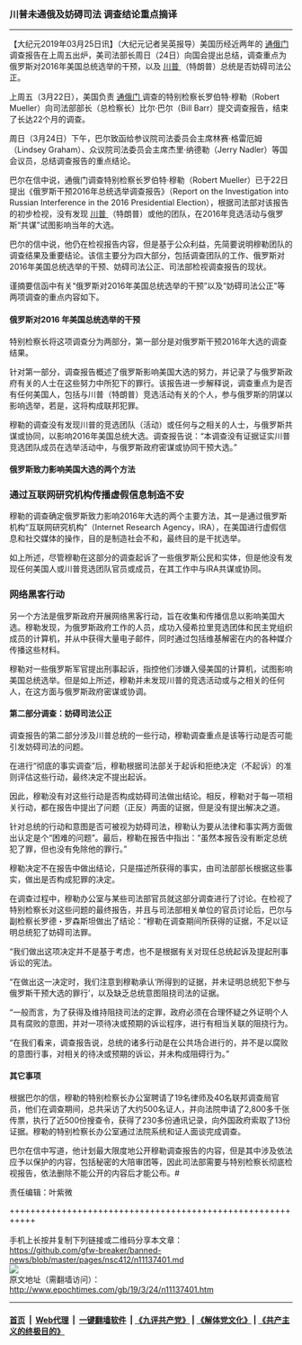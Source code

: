 ### 川普未通俄及妨碍司法 调查结论重点摘译
------------------------

<p>
 【大纪元2019年03月25日讯】（大纪元记者吴英报导）美国历经近两年的
 <a href="http://www.epochtimes.com/gb/tag/%E9%80%9A%E4%BF%84%E9%97%A8.html">
  通俄门
 </a>
 调查报告在上周五出炉，美司法部长周日（24日）向国会提出总结，调查重点为俄罗斯对2016年美国总统选举的干预，以及
 <a href="http://www.epochtimes.com/gb/tag/%E5%B7%9D%E6%99%AE.html">
  川普
 </a>
 （特朗普）总统是否妨碍司法公正。
</p>
<p>
 上周五（3月22日），美国负责
 <a href="http://www.epochtimes.com/gb/tag/%E9%80%9A%E4%BF%84%E9%97%A8.html">
  通俄门
 </a>
 调查的特别检察长罗伯特‧穆勒（Robert Mueller）向司法部部长（总检察长）比尔‧巴尔（Bill Barr）提交调查报告，结束了长达22个月的调查。
</p>
<p>
 周日（3月24日）下午，巴尔致函给参议院司法委员会主席林赛‧格雷厄姆（Lindsey Graham）、众议院司法委员会主席杰里‧纳德勒（Jerry Nadler）等国会议员，总结调查报告的重点结论。
</p>
<p>
 巴尔在信中说，通俄门调查特别检察长罗伯特‧穆勒（Robert Mueller）已于22日提出《俄罗斯干预2016年总统选举调查报告》（Report on the Investigation into Russian Interference in the 2016 Presidential Election），根据司法部对该报告的初步检视，没有发现
 <a href="http://www.epochtimes.com/gb/tag/%E5%B7%9D%E6%99%AE.html">
  川普
 </a>
 （特朗普）或他的团队，在2016年竞选活动与俄罗斯“共谋”试图影响当年的大选。
</p>
<p>
 巴尔的信中说，他仍在检视报告内容，但是基于公众利益，先简要说明穆勒团队的调查结果及重要结论。该信主要分为四大部分，包括调查团队的工作、俄罗斯对2016年美国总统选举的干预、妨碍司法公正、司法部检视调查报告的现状。
</p>
<p>
 谨摘要信函中有关“俄罗斯对2016年美国总统选举的干预”以及“妨碍司法公正”等两项调查的重点内容如下。
</p>
<h4>
 <strong>
  俄罗斯对2016
 </strong>
 <strong>
  年美国总统选举的干预
 </strong>
</h4>
<p>
 特别检察长将这项调查分为两部分，第一部分是对俄罗斯干预2016年大选的调查结果。
</p>
<p>
 针对第一部分，调查报告概述了俄罗斯影响美国大选的努力，并记录了与俄罗斯政府有关的人士在这些努力中所犯下的罪行。该报告进一步解释说，调查重点为是否有任何美国人，包括与川普（特朗普）竞选活动有关的个人，参与俄罗斯的阴谋以影响选举，若是，这将构成联邦犯罪。
</p>
<p>
 穆勒的调查没有发现川普的竞选团队（活动）或任何与之相关的人士，与俄罗斯共谋或协同，以影响2016年美国总统大选。调查报告说：“本调查没有证据证实川普竞选团队成员在选举活动中，与俄罗斯政府密谋或协同干预大选。”
</p>
<h4>
 <strong>
  俄罗斯致力影响美国大选的两个方法
 </strong>
</h4>
<h3>
 <strong>
  通过互联网研究机构传播虚假信息制造不安
 </strong>
</h3>
<p>
 穆勒的调查确定俄罗斯致力影响2016年大选的两个主要方法，其一是通过俄罗斯机构“互联网研究机构”（Internet Research Agency，IRA），在美国进行虚假信息和社交媒体的操作，目的是制造社会不和，最终目的是干扰选举。
</p>
<p>
 如上所述，尽管穆勒在这部分的调查起诉了一些俄罗斯公民和实体，但是他没有发现任何美国人或川普竞选团队官员或成员，在其工作中与IRA共谋或协同。
</p>
<h3>
 <strong>
  网络黑客行动
 </strong>
</h3>
<p>
 另一个方法是俄罗斯政府开展网络黑客行动，旨在收集和传播信息以影响美国大选。穆勒发现，为俄罗斯政府工作的人员，成功入侵希拉里竞选团体和民主党组织成员的计算机，并从中获得大量电子邮件，同时通过包括维基解密在内的各种媒介传播这些材料。
</p>
<p>
 穆勒对一些俄罗斯军官提出刑事起诉，指控他们涉嫌入侵美国的计算机，试图影响美国总统选举。但是如上所述，穆勒并未发现川普的竞选活动或与之相关的任何人，在这方面与俄罗斯政府密谋或协调。
</p>
<h4>
 <strong>
  第二部分调查：妨碍司法公正
 </strong>
</h4>
<p>
 调查报告的第二部分涉及川普总统的一些行动，穆勒调查重点是该等行动是否可能引发妨碍司法的问题。
</p>
<p>
 在进行“彻底的事实调查”后，穆勒根据司法部关于起诉和拒绝决定（不起诉）的准则评估这些行动，最终决定不提出起诉。
</p>
<p>
 因此，穆勒没有对这些行动是否构成妨碍司法做出结论。相反，穆勒对于每一项相关行动，都在报告中提出了问题（正反）两面的证据，但是没有提出解决之道。
</p>
<p>
 针对总统的行动和意图是否可被视为妨碍司法，穆勒认为要从法律和事实两方面做出认定是个“困难的问题”。最后，穆勒在报告中指出：“虽然本报告没有断定总统犯了罪，但也没有免除他的罪行。”
</p>
<p>
 穆勒决定不在报告中做出结论，只是描述所获得的事实，由司法部部长根据这些事实，做出是否构成犯罪的决定。
</p>
<p>
 在调查过程中，穆勒办公室与某些司法部官员就这部分调查进行了讨论。在检视了特别检察长对这些问题的最终报告，并且与司法部相关单位的官员讨论后，巴尔与副检察长罗德・罗森斯坦做出了结论：“穆勒在调查期间所获得的证据，不足以证明总统犯了妨碍司法罪。
</p>
<p>
 “我们做出这项决定并不是基于考虑，也不是根据有关对现任总统起诉及提起刑事诉讼的宪法。
</p>
<p>
 “在做出这一决定时，我们注意到穆勒承认‘所得到的证据，并未证明总统犯下参与俄罗斯干预大选的罪行’，以及缺乏总统意图阻挠司法的证据。
</p>
<p>
 “一般而言，为了获得及维持阻挠司法的定罪，政府必须在合理怀疑之外证明个人具有腐败的意图，并对一项待决或预期的诉讼程序，进行有相当关联的阻挠行为。
</p>
<p>
 “在我们看来，调查报告说，总统的诸多行动是在公共场合进行的，并不是以腐败的意图行事，对相关的待决或预期的诉讼，并未构成阻碍行为。”
</p>
<h4>
 <strong>
  其它事项
 </strong>
</h4>
<p>
 根据巴尔的信，穆勒的特别检察长办公室聘请了19名律师及40名联邦调查局官员，他们在调查期间，总共采访了大约500名证人，并向法院申请了2,800多千张传票，执行了近500份搜查令，获得了230多份通讯记录，向外国政府索取了13份证据。穆勒的特别检察长办公室通过法院系统和证人面谈完成调查。
</p>
<p>
 巴尔在信中写道，他计划最大限度地公开穆勒调查报告的内容，但是其中涉及依法应予以保护的内容，包括秘密的大陪审团等，因此司法部需要与特别检察长彻底检视报告，依法删除不能公开的内容后才能公布。#
</p>
<p>
 责任编辑：叶紫微
</p>

+++++++++++++++++++++++++++++++++++++++++++++++++++++++++++<br/><br/>
手机上长按并复制下列链接或二维码分享本文章：<br/>
https://github.com/gfw-breaker/banned-news/blob/master/pages/nsc412/n11137401.md <br/>
<a href='https://github.com/gfw-breaker/banned-news/blob/master/pages/nsc412/n11137401.md'><img src='https://github.com/gfw-breaker/banned-news/blob/master/pages/nsc412/n11137401.md.png'/></a> <br/>
原文地址（需翻墙访问）：http://www.epochtimes.com/gb/19/3/24/n11137401.htm


------------------------
#### [首页](https://github.com/gfw-breaker/banned-news/blob/master/README.md) &nbsp;|&nbsp; [Web代理](https://github.com/labour-camp/helloworld) &nbsp;|&nbsp; [一键翻墙软件](https://github.com/gfw-breaker/nogfw/blob/master/README.md) &nbsp;| [《九评共产党》](https://github.com/gfw-breaker/9ping.md/blob/master/README.md#九评之一评共产党是什么) | [《解体党文化》](https://github.com/gfw-breaker/jtdwh.md/blob/master/README.md) | [《共产主义的终极目的》](https://github.com/gfw-breaker/gczydzjmd.md/blob/master/README.md)


